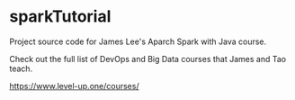 # sparkTutorial
Project source code for James Lee's Aparch Spark with Java course.

Check out the full list of DevOps and Big Data courses that James and Tao teach.

https://www.level-up.one/courses/
